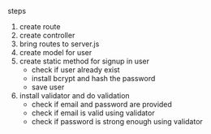 steps
1. create route
2. create controller
3. bring routes to server.js
4. create model for user
5. create static method for signup in user
	- check if user already exist
	- install bcrypt and hash the password
	- save user
6. install validator and do validation
	- check if email and password are provided
	- check if email is valid using validator
	- check if password is strong enough using validator
